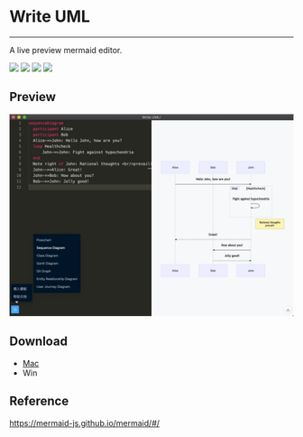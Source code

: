 # Write UML
---
A live preview mermaid editor.

![](https://img.shields.io/github/issues/ifibercc/writeUML)
![](https://img.shields.io/github/forks/ifibercc/writeUML)
![](https://img.shields.io/github/stars/ifibercc/writeUML)
![](https://img.shields.io/github/license/ifibercc/writeUML)

## Preview
![preview](https://github.com/ifibercc/writeUML/blob/master/public/preview.jpg)

## Download
- [Mac](https://github.com/ifibercc/writeUML/releases)
- Win

## Reference
https://mermaid-js.github.io/mermaid/#/
